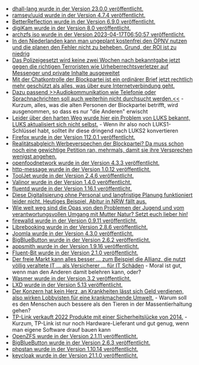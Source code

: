 * [dhall-lang wurde in der Version 23.0.0 veröffentlicht.](https://github.com/dhall-lang/dhall-lang/releases/tag/v23.0.0)
* [ramsey/uuid wurde in der Version 4.7.4 veröffentlicht.](https://github.com/ramsey/uuid/releases/tag/4.7.4)
* [BetterReflection wurde in der Version 6.9.0 veröffentlicht.](https://github.com/Roave/BetterReflection/releases/tag/6.9.0)
* [digiKam wurde in der Version 8.0 veröffentlicht.](https://www.phoronix.com/news/digiKam-8.0-Released)
* [archzfs iso wurde in der Version 2023-04-17T06:50:57 veröffentlicht.](https://archzfs.leibelt.de/)
* [In den Niederlanden kann man ungeplant kostenfrei den ÖPNV nutzen und die planen den Fehler nicht zu beheben. Grund, der ROI ist zu niedrig](http://blog.fefe.de/?ts=9ac419bb)
* [Das Polizeigesetzt wird keine zwei Wochen nach bekanntgabe jetzt gegen die richtigen Terroristen wie Urheberrechtsverletzer auf Messenger und private Inhalte ausgeweitet](http://blog.fefe.de/?ts=9ac4070c)
* [Mit der Chatkontrolle der Blockpartei ist ein ordinärer Brief jetzt rechtlich mehr geschützt als alles, was über eure Internetverbindung geht.](https://www.patrick-breyer.de/chatkontrolle-bundesregierung-hat-das-digitale-briefgeheimnis-auf-dem-gewissen/)
* [Dazu passend >>Audiokommunikation wie Telefonie oder Sprachnachrichten soll auch weiterhin nicht durchsucht werden.<<](https://netzpolitik.org/2023/bundesregierung-innenministerium-setzt-sich-bei-chatkontrolle-durch/) - Kurzum, alles, was die alten Personen der Blockpartei betrifft, wird ausgenommen, so dass es nur "die Anderen" erwischt
* [Leider über den harten Weg wurde hier ein Problem von LUKS bekannt, LUKS aktualisiert sich nicht selbst.](https://mjg59.dreamwidth.org/66429.html) - Wenn ihr also noch LUKS1-Schlüssel habt, solltet ihr diese dringend nach LUKS2 konvertieren
* [Firefox wurde in der Version 112.0.1 veröffentlicht.](https://www.borncity.com/blog/2023/04/18/firefox-112-0-1-freigegeben/)
* [Realitätsabgleich Werbeverspechen der Blockpartei? Da muss schon noch eine gewichtige Petition ran, mehrmals, damit sie ihre Versprechen wenigst angehen.](http://blog.fefe.de/?ts=9ac35dfa)
* [openfoodnetwork wurde in der Version 4.3.3 veröffentlicht.](https://github.com/openfoodfoundation/openfoodnetwork/releases/tag/v4.3.3)
* [http-message wurde in der Version 1.0.12 veröffentlicht.](https://github.com/httpsoft/http-message/releases/tag/1.0.12)
* [ToolJet wurde in der Version 2.4.6 veröffentlicht.](https://github.com/ToolJet/ToolJet/releases/tag/v2.4.6)
* [Valinor wurde in der Version 1.4.0 veröffentlicht.](https://github.com/CuyZ/Valinor/releases/tag/1.4.0)
* [fluentd wurde in der Version 1.16.1 veröffentlicht.](https://github.com/fluent/fluentd/releases/tag/v1.16.1)
* [Diese Digitalisierung ohne Personal und langfristige Planung funktioniert leider nicht. Heutiges Beispiel, Abitur in NRW fällt aus.](http://blog.fefe.de/?ts=9ac03c22)
* [Wie weit weg sind die Opas von den Problemen der Jugend und vom verantwortungsvollen Umgang mit Mutter Natur? Setzt euch lieber hin!](http://blog.fefe.de/?ts=9ac0ad3e)
* [firewalld wurde in der Version 0.9.11 veröffentlicht.](https://github.com/firewalld/firewalld/releases/tag/v0.9.11)
* [Librebooking wurde in der Version 2.8.6 veröffentlicht.](https://github.com/LibreBooking/app/releases/tag/2.8.6)
* [Joomla wurde in der Version 4.3.0 veröffentlicht.](https://github.com/joomla/joomla-cms/releases/tag/4.3.0)
* [BigBlueButton wurde in der Version 2.6.2 veröffentlicht.](https://github.com/bigbluebutton/bigbluebutton/releases/tag/v2.6.2)
* [appsmith wurde in der Version 1.9.16 veröffentlicht.](https://github.com/appsmithorg/appsmith/releases/tag/v1.9.16)
* [Fluent-Bit wurde in der Version 2.1.0 veröffentlicht.](https://github.com/fluent/fluent-bit/releases/tag/v2.1.0)
* [Der freie Markt kann alles besser ... zum Beispiel die Allianz, die nutzt völlig veraltete IT ... als Versicherer ... für IT Schäden](https://www.borncity.com/blog/2023/04/19/allianz-droht-milliarden-risiko-wegen-mangelhafter-it-durch-bafin-auflagen/) - Moral ist gut, wenn man den Anderen damit belehren kann, oder?
* [Wasmer wurde in der Version 3.2 veröffentlicht.](https://www.phoronix.com/news/Wasmer-3.2)
* [LXD wurde in der Version 5.13 veröffentlicht.](https://lwn.net/Articles/929453/)
* [Der Konzern hat kein Herz, an Krankheiten lässt sich Geld verdienen, also wirken Lobbyisten für eine krankmachende Umwelt.](https://lwn.net/Articles/929453/) - Warum soll es den Menschen auch bessere als den Tieren in der Massentierhaltung gehen?
* [TP-Link verkauft 2022 Produkte mit einer Sicherheitslücke von 2014.](http://blog.fefe.de/?ts=9ac13bb4) - Kurzum, TP-Link ist nur noch Hardware-Lieferant und gut genug, wenn man eigene Software drauf bauen kann
* [OpenZFS wurde in der Version 2.1.11 veröffentlicht.](https://github.com/openzfs/zfs/releases/tag/zfs-2.1.11)
* [BigBlueButton wurde in der Version 2.6.3 veröffentlicht.](https://github.com/bigbluebutton/bigbluebutton/releases/tag/v2.6.3)
* [phpstan wurde in der Version 1.10.14 veröffentlicht.](https://github.com/phpstan/phpstan/releases/tag/1.10.14)
* [keycloak wurde in der Version 21.1.0 veröffentlicht.](https://github.com/keycloak/keycloak/releases/tag/21.1.0)

